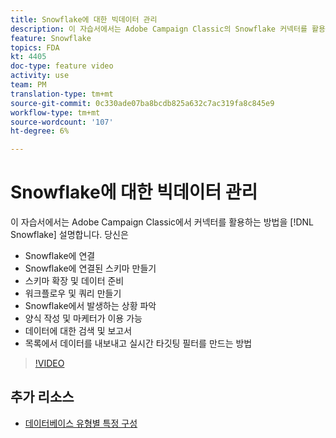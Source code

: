 ```yaml
---
title: Snowflake에 대한 빅데이터 관리
description: 이 자습서에서는 Adobe Campaign Classic의 Snowflake 커넥터를 활용하는 방법을 설명합니다
feature: Snowflake
topics: FDA
kt: 4405
doc-type: feature video
activity: use
team: PM
translation-type: tm+mt
source-git-commit: 0c330ade07ba8bcdb825a632c7ac319fa8c845e9
workflow-type: tm+mt
source-wordcount: '107'
ht-degree: 6%

---
```



# Snowflake에 대한 빅데이터 관리

이 자습서에서는 Adobe Campaign Classic에서 커넥터를 활용하는 방법을 [!DNL Snowflake] 설명합니다.
당신은

* Snowflake에 연결
* Snowflake에 연결된 스키마 만들기
* 스키마 확장 및 데이터 준비
* 워크플로우 및 쿼리 만들기
* Snowflake에서 발생하는 상황 파악
* 양식 작성 및 마케터가 이용 가능
* 데이터에 대한 검색 및 보고서
* 목록에서 데이터를 내보내고 실시간 타깃팅 필터를 만드는 방법

>[!VIDEO](https://video.tv.adobe.com/v/31588?quality=12&learn=on)

## 추가 리소스

* [데이터베이스 유형별 특정 구성](https://docs.adobe.com/content/help/en/campaign-classic/using/getting-started/accessing-external-database/specific-configuration-database.html)

